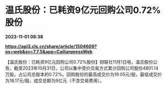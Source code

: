 # 温氏股份：已耗资9亿元回购公司0.72%股份

**2023-11-01 08:38**

**https://api3.cls.cn/share/article/1504609?os=web&sv=7.7.5&app=CailianpressWeb**

【温氏股份：已耗资9亿元回购公司0.72%股份】财联社11月1日电，温氏股份公告，截至2023年10月31日，公司以集中竞价交易方式累计回购公司股份4801.14万股，占公司总股本的0.72%。回购股份的最高成交价为19.05元/股，最低成交价为18.17元/股，成交总额为9亿元（不含交易费用）。